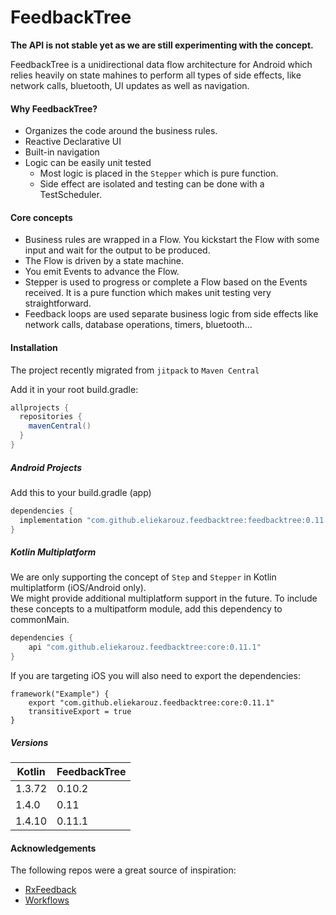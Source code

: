 # FeedbackTree

**The API is not stable yet as we are still experimenting with the concept.**

FeedbackTree is a unidirectional data flow architecture for Android which relies heavily on state mahines to perform all types of side effects, like network calls, bluetooth, UI updates as well as navigation.

#### Why FeedbackTree?

- Organizes the code around the business rules.
- Reactive Declarative UI
- Built-in navigation
- Logic can be easily unit tested
  - Most logic is placed in the `Stepper` which is pure function.
  - Side effect are isolated and testing can be done with a TestScheduler.

#### Core concepts

- Business rules are wrapped in a Flow. You kickstart the Flow with some input and wait for the output to be produced.
- The Flow is driven by a state machine. 
- You emit Events to advance the Flow.
- Stepper is used to progress or complete a Flow based on the Events received. It is a pure function which
  makes unit testing very straightforward.
- Feedback loops are used separate business logic from side effects like network calls, database operations, timers, bluetooth...

#### Installation

The project recently migrated from `jitpack` to `Maven Central`

Add it in your root build.gradle:
```groovy
allprojects {
  repositories {
    mavenCentral()
  }
}
```

##### Android Projects
Add this to your build.gradle (app)
```groovy
dependencies {
  implementation "com.github.eliekarouz.feedbacktree:feedbacktree:0.11.1"
}
```

##### Kotlin Multiplatform
We are only supporting the concept of `Step` and `Stepper` in Kotlin multiplatform (iOS/Android only).  
We might provide additional multiplatform support in the future.
To include these concepts to a multipatform module, add this dependency to commonMain.
```groovy
dependencies {
    api "com.github.eliekarouz.feedbacktree:core:0.11.1"
}
```
If you are targeting iOS you will also need to export the dependencies:
```
framework("Example") {
    export "com.github.eliekarouz.feedbacktree:core:0.11.1"
    transitiveExport = true
}
```

##### Versions

|Kotlin|FeedbackTree|
|------|------|
|1.3.72|0.10.2|
|1.4.0|0.11|
|1.4.10|0.11.1|

#### Acknowledgements

The following repos were a great source of inspiration:

- [RxFeedback](www.github.com/notests/rxfeedback.swift)
- [Workflows](www.github.com/square/workflow)

